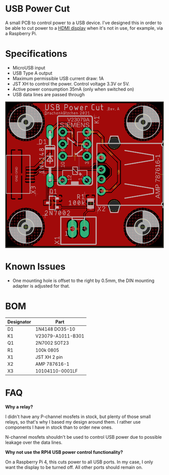 # USB Power Cut

A small PCB to control power to a USB device. I've designed this in order to be able to cut power to a
[HDMI display](https://www.aliexpress.com/item/32889893278.html) when it's not in use, for example, via a Raspberry Pi.

# Specifications

- MicroUSB input
- USB Type A output
- Maximum permissible USB current draw: 1A
- JST XH to control the power. Control voltage 3.3V or 5V.
- Active power consumption 35mA (only when switched on)
- USB data lines are passed through

![](Doc/USBPowerBoard.png)

# Known Issues

- One mounting hole is offset to the right by 0.5mm, the DIN mounting adapter is adjusted for that.

# BOM

| Designator| Part
| ----------|--------------------
| D1 | 1N4148 DO35-10                   
| K1 | V23079-A1011-B301                   
| Q1 | 2N7002 SOT23                     
| R1 | 100k 0805                     
| X1 | JST XH 2 pin
| X2 | AMP 787616-1                       
| X3 | 10104110-0001LF                 

# FAQ

**Why a relay?**

I didn't have any P-channel mosfets in stock, but plenty of those small relays, so that's why I based my design around
them. I rather use components I have in stock than to order new ones.

N-channel mosfets shouldn't be used to control USB power due to possible leakage over the data lines.

**Why not use the RPI4 USB power control functionality?**

On a Raspberry Pi 4, this cuts power to all USB ports. In my case, I only want the display to be turned off. All other
ports should remain on.

